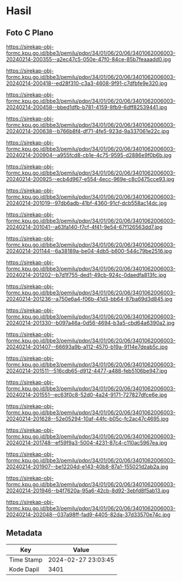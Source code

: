 # Hasil

## Foto C Plano

https://sirekap-obj-formc.kpu.go.id/bbe3/pemilu/pdpr/34/01/06/20/06/3401062006003-20240214-200355--a2ec47c5-050e-47f0-84ce-85b7feaaadd0.jpg

https://sirekap-obj-formc.kpu.go.id/bbe3/pemilu/pdpr/34/01/06/20/06/3401062006003-20240214-200418--ed28f310-c3a3-4608-9f91-c7dfbfe9e320.jpg

https://sirekap-obj-formc.kpu.go.id/bbe3/pemilu/pdpr/34/01/06/20/06/3401062006003-20240214-200458--bbed1dfb-b781-4159-8fb9-6dff82539441.jpg

https://sirekap-obj-formc.kpu.go.id/bbe3/pemilu/pdpr/34/01/06/20/06/3401062006003-20240214-200638--b766b8f4-df71-4fe5-923d-9a337061e22c.jpg

https://sirekap-obj-formc.kpu.go.id/bbe3/pemilu/pdpr/34/01/06/20/06/3401062006003-20240214-200904--a955fcd8-cb1e-4c75-9595-d2886e9f0b6b.jpg

https://sirekap-obj-formc.kpu.go.id/bbe3/pemilu/pdpr/34/01/06/20/06/3401062006003-20240214-200925--ecb4d967-e554-4ecc-969e-c8c0475cce93.jpg

https://sirekap-obj-formc.kpu.go.id/bbe3/pemilu/pdpr/34/01/06/20/06/3401062006003-20240214-201019--97db6adb-41bf-4360-91cf-dcb558ac14dc.jpg

https://sirekap-obj-formc.kpu.go.id/bbe3/pemilu/pdpr/34/01/06/20/06/3401062006003-20240214-201041--a63fa140-f7cf-4f41-9e54-67f126563dd7.jpg

https://sirekap-obj-formc.kpu.go.id/bbe3/pemilu/pdpr/34/01/06/20/06/3401062006003-20240214-201144--6a38189a-be04-4db5-b600-544c79be2516.jpg

https://sirekap-obj-formc.kpu.go.id/bbe3/pemilu/pdpr/34/01/06/20/06/3401062006003-20240214-201202--b7d1f755-ded1-49cb-924c-0daedfa813fc.jpg

https://sirekap-obj-formc.kpu.go.id/bbe3/pemilu/pdpr/34/01/06/20/06/3401062006003-20240214-201236--a750e6a4-f06b-41d3-bb64-87ba69d3d845.jpg

https://sirekap-obj-formc.kpu.go.id/bbe3/pemilu/pdpr/34/01/06/20/06/3401062006003-20240214-201330--b097a46a-0d56-4694-b3a5-cbd64a6390a2.jpg

https://sirekap-obj-formc.kpu.go.id/bbe3/pemilu/pdpr/34/01/06/20/06/3401062006003-20240214-201407--66693a9b-a112-4570-b19a-9114e7deab5c.jpg

https://sirekap-obj-formc.kpu.go.id/bbe3/pemilu/pdpr/34/01/06/20/06/3401062006003-20240214-201511--516cdb65-d912-4477-a488-feb5106be947.jpg

https://sirekap-obj-formc.kpu.go.id/bbe3/pemilu/pdpr/34/01/06/20/06/3401062006003-20240214-201551--ec63f0c8-52d0-4a24-9171-727827dfce6e.jpg

https://sirekap-obj-formc.kpu.go.id/bbe3/pemilu/pdpr/34/01/06/20/06/3401062006003-20240214-201628--52e05294-10af-44fc-b05c-fc2ac47c4695.jpg

https://sirekap-obj-formc.kpu.go.id/bbe3/pemilu/pdpr/34/01/06/20/06/3401062006003-20240214-201748--ef59f9a3-5004-4231-87c4-c110ac5967ea.jpg

https://sirekap-obj-formc.kpu.go.id/bbe3/pemilu/pdpr/34/01/06/20/06/3401062006003-20240214-201907--be12204d-e143-40b8-87a1-155021d2ab2a.jpg

https://sirekap-obj-formc.kpu.go.id/bbe3/pemilu/pdpr/34/01/06/20/06/3401062006003-20240214-201946--b4f7620a-95a6-42cb-8d92-3ebfd8f5ab13.jpg

https://sirekap-obj-formc.kpu.go.id/bbe3/pemilu/pdpr/34/01/06/20/06/3401062006003-20240214-202048--037a98ff-fad9-4405-82da-37d33570e74c.jpg


## Metadata

| Key        | Value               |
| ---------- | ------------------- |
| Time Stamp | 2024-02-27 23:03:45 |
| Kode Dapil | 3401                |



